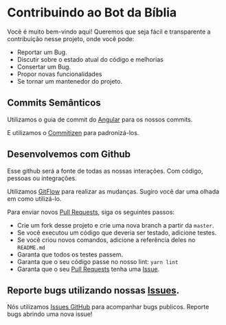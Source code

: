# Contribuindo ao Bot da Bíblia

Você é muito bem-vindo aqui! Queremos que seja fácil e transparente a contribuição nesse projeto, onde você pode:

- Reportar um Bug.
- Discutir sobre o estado atual do código e melhorias
- Consertar um Bug.
- Propor novas funcionalidades
- Se tornar um mantenedor do projeto.

## Commits Semânticos

Utilizamos o guia de commit do [Angular](https://github.com/angular/angular.js/blob/master/DEVELOPERS.md#-git-commit-guidelines) para os nossos commits.

E utilizamos o [Commitizen](https://github.com/commitizen/cz-cli) para padronizá-los.

## Desenvolvemos com Github

Esse github será a fonte de todas as nossas interações. Com código, pessoas ou integrações.

Utilizamos [GitFlow](https://guides.github.com/introduction/flow/index.html) para realizar as mudanças. Sugiro você dar uma olhada em como utilizá-lo.

Para enviar novos [Pull Requests](https://docs.github.com/en/github/collaborating-with-pull-requests/proposing-changes-to-your-work-with-pull-requests/about-pull-requests), siga os seguintes passos:

- Crie um fork desse projeto e crie uma nova branch a partir da `master`.
- Se você executou um código que deveria ser testado, adicione testes.
- Se você criou novos comandos, adicione a referência deles no `README.md`
- Garanta que todos os testes passem.
- Garanta que o seu código passe no nosso lint: `yarn lint`
- Garanta que o seu [Pull Requests](https://docs.github.com/en/github/collaborating-with-pull-requests/proposing-changes-to-your-work-with-pull-requests/about-pull-requests) tenha uma [Issue](https://docs.github.com/en/issues/tracking-your-work-with-issues/creating-an-issue).

## Reporte bugs utilizando nossas [Issues](https://docs.github.com/en/issues/tracking-your-work-with-issues/creating-an-issue).

Nós utilizamos [Issues GitHub](https://docs.github.com/en/issues/tracking-your-work-with-issues/creating-an-issue) para acompanhar bugs publicos. Reporte bugs abrindo uma nova issue!
